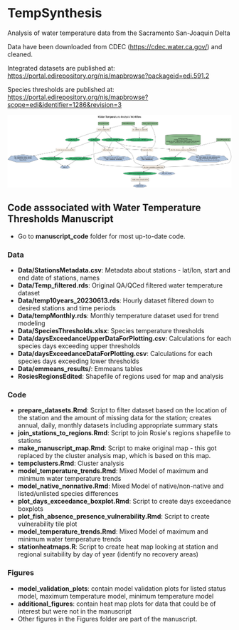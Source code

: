 # TempSynthesis

Analysis of water temperature data from the Sacramento San-Joaquin Delta

Data have been downloaded from CDEC (<https://cdec.water.ca.gov/>) and cleaned.

Integrated datasets are published at: <https://portal.edirepository.org/nis/mapbrowse?packageid=edi.591.2>

Species thresholds are published at: <https://portal.edirepository.org/nis/mapbrowse?scope=edi&identifier=1286&revision=3>

[![Workflow Diagram (<https://github.com/InteragencyEcologicalProgram/TempSynthesis/blob/master/manuscript_code/Figures/flowchart.png>)](manuscript_code/Figures/flowchart.png)](https://github.com/InteragencyEcologicalProgram/TempSynthesis/blob/master/manuscript_code/Figures/flowchart.png)

## Code asssociated with Water Temperature Thresholds Manuscript

-   Go to **manuscript_code** folder for most up-to-date code.

### Data

-   **Data/StationsMetadata.csv**: Metadata about stations - lat/lon, start and end date of stations, names
-   **Data/Temp_filtered.rds**: Original QA/QCed filtered water temperature dataset
-   **Data/temp10years_20230613.rds**: Hourly dataset filtered down to desired stations and time periods
-   **Data/tempMonthly.rds**: Monthly temperature dataset used for trend modeling
-   **Data/SpeciesThresholds.xlsx**: Species temperature thresholds
-   **Data/daysExceedanceUpperDataForPlotting.csv**: Calculations for each species days exceeding upper thresholds
-   **Data/daysExceedanceDataForPlotting.csv**: Calculations for each species days exceeding lower thresholds
-   **Data/emmeans_results/**: Emmeans tables
-   **RosiesRegionsEdited**: Shapefile of regions used for map and analysis

### Code

-   **prepare_datasets.Rmd**: Script to filter dataset based on the location of the station and the amount of missing data for the station; creates annual, daily, monthly datasets including appropriate summary stats
-   **join_stations_to_regions.Rmd**: Script to join Rosie's regions shapefile to stations
-   **make_manuscript_map.Rmd**: Script to make original map - this got replaced by the cluster analysis map, which is based on this map.
-   **tempclusters.Rmd**: Cluster analysis
-   **model_temperature_trends.Rmd**: Mixed Model of maximum and minimum water temperature trends
-   **model_native_nonnative.Rmd**: Mixed Model of native/non-native and listed/unlisted species differences
-   **plot_days_exceedance_boxplot.Rmd**: Script to create days exceedance boxplots
-   **plot_fish_absence_presence_vulnerability.Rmd**: Script to create vulnerability tile plot
-   **model_temperature_trends.Rmd**: Mixed Model of maximum and minimum water temperature trends
-   **stationheatmaps.R**: Script to create heat map looking at station and regional suitability by day of year (identify no recovery areas)

### Figures

-   **model_validation_plots**: contain model validation plots for listed status model, maximum temperature model, minimum temperature model
-   **additional_figures**: contain heat map plots for data that could be of interest but were not in the manuscript
-   Other figures in the Figures folder are part of the manuscript.
